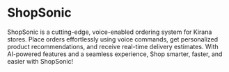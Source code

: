 # ShopSonic
ShopSonic is a cutting-edge, voice-enabled ordering system for Kirana stores. Place orders effortlessly using voice commands, get personalized product recommendations, and receive real-time delivery estimates. With AI-powered features and a seamless experience, Shop smarter, faster, and easier with ShopSonic!
